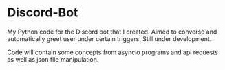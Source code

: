 # Discord-Bot
My Python code for the Discord bot that I created. Aimed to converse and automatically greet user under certain triggers. Still under development.

Code will contain some concepts from asyncio programs and api requests as well as json file manipulation.
